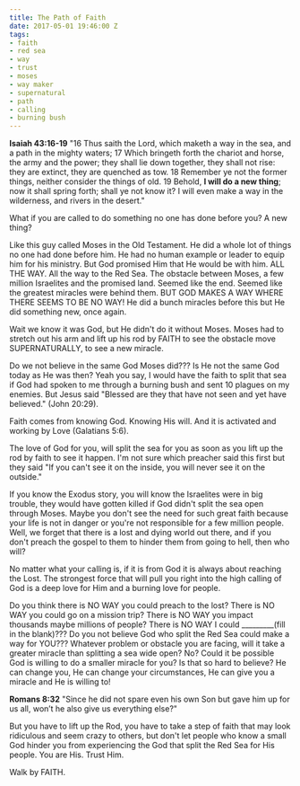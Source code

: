 ```yaml
---
title: The Path of Faith
date: 2017-05-01 19:46:00 Z
tags:
- faith
- red sea
- way
- trust
- moses
- way maker
- supernatural
- path
- calling
- burning bush
---
```


**Isaiah 43:16-19**
"16 Thus saith the Lord, which maketh a way in the sea, and a path in the mighty waters;
17 Which bringeth forth the chariot and horse, the army and the power; they shall lie down together, they shall not rise: they are extinct, they are quenched as tow.
18 Remember ye not the former things, neither consider the things of old.
19 Behold, **I will do a new thing**; now it shall spring forth; shall ye not know it? I will even make a way in the wilderness, and rivers in the desert."

What if you are called to do something no one has done before you? A new thing?

Like this guy called Moses in the Old Testament. He did a whole lot of things no one had done before him. He had no human example or leader to equip him for his ministry.
But God promised Him that He would be with him. ALL THE WAY.
All the way to the Red Sea. The obstacle between Moses, a few million Israelites and the promised land. 
Seemed like the end. Seemed like the greatest miracles were behind them.
BUT GOD MAKES A WAY WHERE THERE SEEMS TO BE NO WAY!
He did a bunch miracles before this but He did something new, once again. 

Wait we know it was God, but He didn't do it without Moses. Moses had to stretch out his arm and lift up his rod by FAITH to see the obstacle move SUPERNATURALLY, to see a new miracle.

Do we not believe in the same God Moses did??? Is He not the same God today as He was then? Yeah you say, I would have the faith to split that sea if God had spoken to me through a burning bush and sent 10 plagues on my enemies. But Jesus said "Blessed are they that have not seen and yet have believed." (John 20:29).

Faith comes from knowing God. Knowing His will. And it is activated and working by Love (Galatians 5:6).

The love of God for you, will split the sea for you as soon as you lift up the rod by faith to see it happen.
I'm not sure which preacher said this first but they said "If you can't see it on the inside, you will never see it on the outside."

If you know the Exodus story, you will know the Israelites were in big trouble, they would have gotten killed if God didn't split the sea open through Moses. Maybe you don't see the need for such great faith because your life is not in danger or you're not responsible for a few million people. 
Well, we forget that there is a lost and dying world out there, and if you don't preach the gospel to them to hinder them from going to hell, then who will?

No matter what your calling is, if it is from God it is always about reaching the Lost.
The strongest force that will pull you right into the high calling of God is a deep love for Him and a burning love for people. 

Do you think there is NO WAY you could preach to the lost? There is NO WAY you could go on a mission trip? There is NO WAY you impact thousands maybe millions of people? There is NO WAY I could _________(fill in the blank)???
Do you not believe God who split the Red Sea could make a way for YOU???
Whatever problem or obstacle you are facing, will it take a greater miracle than splitting a sea wide open? No? Could it be possible God is willing to do a smaller miracle for you?
Is that so hard to believe?
He can change you, He can change your circumstances, He can give you a miracle and He is willing to!

**Romans 8:32**
"Since he did not spare even his own Son but gave him up for us all, won’t he also give us everything else?"

But you have to lift up the Rod, you have to take a step of faith that may look ridiculous and seem crazy to others, but don't let people who know a small God hinder you from experiencing the God that split the Red Sea for His people.
You are His. Trust Him.

Walk by FAITH.






 
 